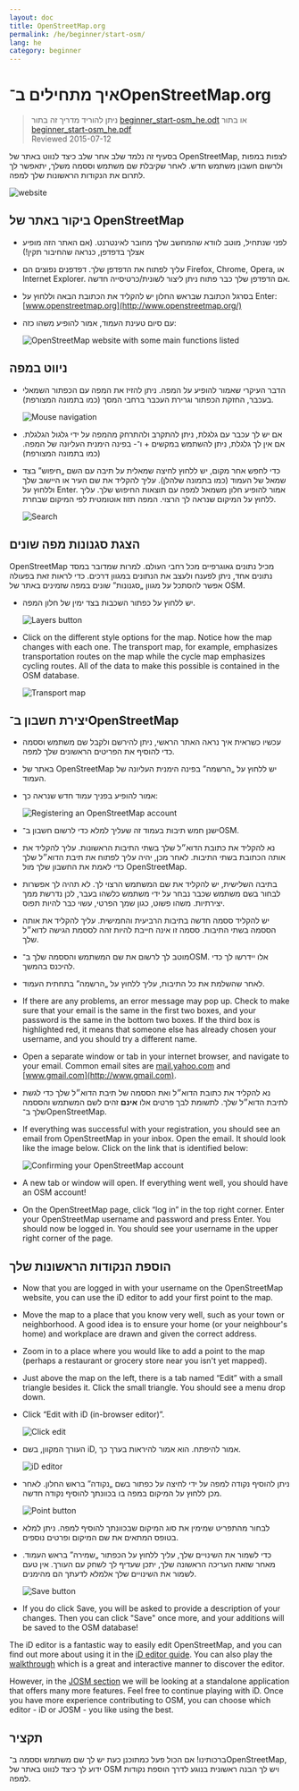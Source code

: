 ```yaml
---
layout: doc
title: OpenStreetMap.org
permalink: /he/beginner/start-osm/
lang: he
category: beginner
---
```


איך מתחילים ב־OpenStreetMap.org
====================================

> ניתן להוריד מדריך זה בתור [beginner_start-osm_he.odt](/files/beginner_start-osm_he.odt) או בתור [beginner_start-osm_he.pdf](/files/beginner_start-osm_he.pdf)  
> Reviewed 2015-07-12  

בסעיף זה נלמד שלב אחר שלב כיצד לנווט באתר של OpenStreetMap, לצפות במפות ולרשום חשבון משתמש חדש. לאחר שקיבלת שם משתמש וססמה משלך, יתאפשר לך לתרום את הנקודות הראשונות שלך למפה.

![website][]

ביקור באתר של OpenStreetMap
-------------------------------

-   לפני שנתחיל, מוטב לוודא שהמחשב שלך מחובר לאינטרנט.  (אם האתר הזה מופיע אצלך בדפדפן, כנראה שהחיבור תקין!)
-   עליך לפתוח את הדפדפן שלך. דפדפנים נפוצים הם Firefox, Chrome, Opera, או Internet Explorer. אם הדפדפן שלך כבר פתוח ניתן ליצור לשונית/כרטיסייה חדשה.
-   בסרגל הכתובת שבראש החלון יש להקליד את הכתובת הבאה וללחוץ על Enter:
    [www.openstreetmap.org](http://www.openstreetmap.org/)
-   עם סיום טעינת העמוד, אמור להופיע משהו כזה:

    ![OpenStreetMap website with some main functions listed][]

ניווט במפה
----------------

-   הדבר העיקרי שאמור להופיע על המפה. ניתן להזיז את המפה עם הכפתור השמאלי בעכבר, החזקת הכפתור וגרירת העכבר ברחבי המסך (כמו בתמונה המצורפת).

    ![Mouse navigation][]

-   אם יש לך עכבר עם גלגלת, ניתן להתקרב ולהתרחק מהמפה על ידי גלגול הגלגלת. אם אין לך גלגלת, ניתן להשתמש במקשים + ו־- בפינה הימנית העליונה של המפה. (כמו בתמונה המצורפת)
-   כדי לחפש אחר מקום, יש ללחוץ לחיצה שמאלית על תיבה עם השם „חיפוש” בצד שמאל של העמוד (כמו בתמונה שלהלן). עליך להקליד את שם העיר או היישוב שלך וללחוץ על Enter. אמור להופיע חלון משמאל למפה עם תוצאות החיפוש שלך. עליך ללחוץ על המיקום שנראה לך הרצוי. המפה תזוז אוטומטית לפי המיקום שבחרת.

    ![Search][]
   

הצגת סגנונות מפה שונים
------------------------

OpenStreetMap מכיל נתונים גאוגרפיים מכל רחבי העולם. למרות שמדובר במסד נתונים אחד, ניתן לפענח ולעצב את הנתונים במגוון דרכים. כדי לראות זאת בפעולה אפשר להסתכל על מגוון „סגנונות” שונים במפה שזמינים באתר של OSM.

-  יש ללחוץ על כפתור השכבות בצד ימין של חלון המפה.

    ![Layers button][]

-   Click on the different style options for the map. Notice how the map changes with each one. The transport map, for example, emphasizes transportation routes on the map while the cycle map emphasizes cycling routes. All of the data to make this possible is contained in the OSM database.

    ![Transport map][]

יצירת חשבון ב־OpenStreetMap
-------------------------------

-   עכשיו כשראית איך נראה האתר הראשי, ניתן להירשם ולקבל שם משתמש וססמה כדי להוסיף את הפריטים הראשונים שלך למפה.
-   באתר של OpenStreetMap יש ללחוץ על „הרשמה” בפינה הימנית העליונה של העמוד.
-   אמור להופיע בפניך עמוד חדש שנראה כך:

    ![Registering an OpenStreetMap account][]

-   ישנן חמש תיבות בעמוד זה שעליך למלא כדי לרשום חשבון ב־OSM.
-  נא להקליד את כתובת הדוא״ל שלך בשתי התיבות הראשונות. עליך להקליד את אותה הכתובת בשתי התיבות. לאחר מכן, יהיה עליך לפתוח את תיבת הדוא״ל שלך כדי לאמת את החשבון שלך מול OpenStreetMap.
-  בתיבה השלישית, יש להקליד את שם המשתמש הרצוי לך. לא תהיה לך אפשרות לבחור בשם משתמש שכבר נבחר על ידי משתמש כלשהו בעבר, לכן נדרשת ממך יצירתיות. משהו פשוט, כגון שמך הפרטי, עשוי כבר להיות תפוס.
-  יש להקליד ססמה חדשה בתיבות הרביעית והחמישית. עליך להקליד את אותה הססמה בשתי התיבות. ססמה זו אינה חייבת להיות זהה לססמת הגישה לדוא״ל שלך.
-   מוטב לך לרשום את שם המשתמש והססמה שלך ב־OSM. אלו יידרשו לך כדי להיכנס בהמשך.
-   לאחר שהשלמת את כל התיבות, עליך ללחוץ על „הרשמה” בתחתית העמוד.
-   If there are any problems, an error message may pop up. Check to make sure that your email is the same in the first two boxes, and your password is the same in the bottom two boxes. If the third box is highlighted red, it means that someone else has already chosen your username, and you should try a different name.
-   Open a separate window or tab in your internet browser, and navigate to your email.  Common email sites are [mail.yahoo.com](http://mail.yahoo.com) and [www.gmail.com](http://www.gmail.com).
- נא להקליד את כתובת הדוא״ל ואת הססמה של תיבת הדוא״ל שלך כדי לגשת לתיבת הדוא״ל שלך. לתשומת לבך פרטים אלו __אינם__ זהים לשם המשתמש והססמה שלך ב־OpenStreetMap.
-   If everything was successful with your registration, you should see an email from OpenStreetMap in your inbox. Open the email. It should look like the image below. Click on the link that is identified below:

    ![Confirming your OpenStreetMap account][]

-   A new tab or window will open. If everything went well, you should have an OSM account!
-   On the OpenStreetMap page, click “log in” in the top right corner.  Enter your OpenStreetMap username and password and press Enter. You should now be logged in. You should see your username in the upper right corner of the page.

הוספת הנקודות הראשונות שלך
------------------------

-   Now that you are logged in with your username on the OpenStreetMap website, you can use the iD editor to add your first point to the map.
-   Move the map to a place that you know very well, such as your town or neighborhood. A good idea is to ensure your home (or your neighbour's home) and workplace are drawn and given the correct address. 
-   Zoom in to a place where you would like to add a point to the map (perhaps a restaurant or grocery store near you isn't yet mapped).
-   Just above the map on the left, there is a tab named “Edit” with a small triangle besides it. Click the small triangle. You should see a menu drop down.
-   Click “Edit with iD (in-browser editor)”.

    ![Click edit][]

-   העורך המקוון, בשם iD, אמור להיפתח. הוא אמור להיראות בערך כך.

    ![iD editor][]

-   ניתן להוסיף נקודה למפה על ידי לחיצה על כפתור בשם „נקודה” בראש החלון. לאחר מכן ללחוץ על המיקום במפה בו בכוונתך להוסיף נקודה חדשה.

    ![Point button][]    

-   לבחור מהתפריט שמימין את סוג המיקום שבכוונתך להוסיף למפה. ניתן למלא בטופס המתאים את שם המיקום ופרטים נוספים.
-   כדי לשמור את השינויים שלך, עליך ללחוץ על הכפתור „שמירה” בראש העמוד. מאחר שזאת העריכה הראשונה שלך, יתכן שעדיף לך לשחק עם העורך. אין טעם לשמור את השינויים שלך אלמלא לדעתך הם מהימנים.

    ![Save button][]    

-   If you do click Save, you will be asked to provide a description of your changes.  Then you can click "Save" once more, and your additions will be saved to the OSM database!


The iD editor is a fantastic way to easily edit OpenStreetMap, and you can find out more about using it in the [iD editor guide](/en/beginner/id-editor/).  You can also play the [walkthrough](http://www.openstreetmap.org/edit?editor=id#walkthrough=true) which is a great and interactive manner to discover the editor.

However, in the [JOSM section](/en/josm/) we will be looking at a standalone application that offers many more features.  Feel free to continue playing with iD. Once you have more experience contributing to OSM, you can choose which editor - iD or JOSM - you like using the best.

תקציר
-------

ברכותינו! אם הכול פעל כמתוכנן כעת יש לך שם משתמש וססמה ב־OpenStreetMap, ידוע לך כיצד לנווט באתר של OSM ויש לך הבנה ראשונית בנוגע לדרך הוספת נקודות למפה.



[website]: /images/beginner/start-osm_website.png
[OpenStreetMap website with some main functions listed]: /images/beginner/osm-website-main-functions.png
[Mouse navigation]: /images/beginner/mouse-navigation.png
[Search]: /images/beginner/search.png
[Layers button]: /images/beginner/layers.png
[Transport map]: /images/beginner/transport-map.png
[Registering an OpenStreetMap account]: /images/beginner/registering-account.png
[Confirming your OpenStreetMap account]: /images/beginner/confirming-account.png
[Click edit]: /images/beginner/click-edit.png
[iD editor]: /images/beginner/id-editor.png
[Point button]: /images/beginner/point-button.png
[Save button]: /images/beginner/save-button.png